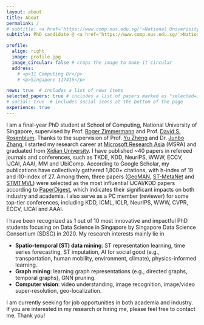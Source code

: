 ```yaml
---
layout: about
title: About
permalink: /
# subtitle: <a href='https://www.comp.nus.edu.sg/'>National Univerisity of Singapore</a>. 11 Computing Dr, Singapore 117416.
subtitle: PhD candidate @ <a href='https://www.comp.nus.edu.sg/'>National Univerisity of Singapore</a>

profile:
  align: right
  image: profile.jpg
  image_circular: false # crops the image to make it circular
  address: 
    # <p>11 Computing Dr</p>
    # <p>Singapore 117416</p>

news: true  # includes a list of news items
selected_papers: true # includes a list of papers marked as "selected={true}"
# social: true  # includes social icons at the bottom of the page
experience: true
---
```


I am a final-year PhD student at School of Computing, National University of Singapore, supervised by Prof. [Roger Zimmermann](https://www.comp.nus.edu.sg/cs/people/rogerz) and Prof. [David S. Rosenblum](https://cs.gmu.edu/~dsr). Thanks to the supervision of Prof. [Yu Zheng](http://urban-computing.com/yuzheng) and Dr. [Junbo Zhang](https://zhangjunbo.org), I started my research career at [Microsoft Research Asia](https://www.msra.cn/) (MSRA) and graduated from [Xidian University](https://en.xidian.edu.cn/). I have published ~40 papers in refereed journals and conferences, such as TKDE, KDD, NeurIPS, WWW, ECCV, IJCAI, AAAI, MM and UbiComp. According to Google Scholar, my publications have collectively gathered 1,800+ citations, with h-index of 19 and i10-index of 27. Among them, three papers ([GeoMAN](https://www.ijcai.org/Proceedings/2018/0476.pdf), [ST-MetaNet](http://urban-computing.com/pdf/kdd_2019_camera_ready_ST_MetaNet.pdf) and [STMTMVL](https://www.microsoft.com/en-us/research/wp-content/uploads/2016/06/ijcai16-Zheng-water-quality.pdf)) were selected as the most influential IJCAI/KDD papers according to [PaperDigest](https://www.paperdigest.org/2022/02/most-influential-ijcai-papers-2022-02/), which indicates their significant impacts on both industry and academia. I also serve as a PC member (reviewer) for some top-tier conferences, including KDD, ICML, ICLR, NeurIPS, WWW, CVPR, ECCV, IJCAI and AAAI. 

I have been recognized as 1 out of 10 most innovative and impactful PhD students focusing on Data Science in Singapore by Singapore Data Science Consortium (SDSC) in 2020. My research interests mainly lie in
- **Spatio-temporal (ST) data mining**: ST representation learning, time series forecasting, ST imputation, AI for social good (e.g., transportation, human mobility, environment, climate), physics-informed learning.
- **Graph mining**: learning graph representations (e.g., directed graphs, temporal graphs), GNN pruning.
- **Computer vision**: video understanding, image recognition, image/video super-resolution, geo-localization.

I am currently seeking for job opportunities in both academia and industry. If you are interested in my research or hiring me, please feel free to contact me. Thank you!

<!-- Write your biography here. Tell the world about yourself. Link to your favorite [subreddit](http://reddit.com). You can put a picture in, too. The code is already in, just name your picture `prof_pic.jpg` and put it in the `img/` folder.

Put your address / P.O. box / other info right below your picture. You can also disable any these elements by editing `profile` property of the YAML header of your `_pages/about.md`. Edit `_bibliography/papers.bib` and Jekyll will render your [publications page](/al-folio/publications/) automatically.

Link to your social media connections, too. This theme is set up to use [Font Awesome icons](http://fortawesome.github.io/Font-Awesome/) and [Academicons](https://jpswalsh.github.io/academicons/), like the ones below. Add your Facebook, Twitter, LinkedIn, Google Scholar, or just disable all of them. -->
